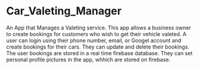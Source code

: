 # Car_Valeting_Manager
An App that Manages a Valeting service.
This app allows a business owner to create bookings for customers who wish to get their vehicle valeted.
A user can login using their phone number, email, or Googel account and create bookings for their cars.
They can update and delete their bookings.
The user bookings are stored in a real time firebase database.
They can set personal profile pictures in the app, whhich are stored on firebase.
